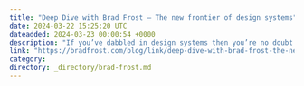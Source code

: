 ```yaml
---
title: "Deep Dive with Brad Frost — The new frontier of design systems"
date: 2024-03-22 15:25:20 UTC
dateadded: 2024-03-23 00:00:54 +0000
description: "If you’ve dabbled in design systems then you’re no doubt familiar with Brad Frost and atomic design. He’s laid the foundation for design systems teams around the world. So in this discussion we talk about the types of challenges he […]"
link: "https://bradfrost.com/blog/link/deep-dive-with-brad-frost-the-new-frontier-of-design-systems/"
category:
directory: _directory/brad-frost.md
---
```

